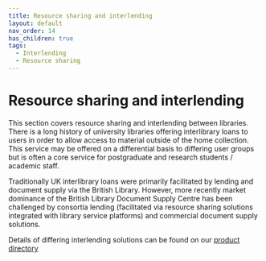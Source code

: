 ```yaml
---
title: Resource sharing and interlending
layout: default
nav_order: 14
has_children: true
tags:
  - Interlending
  - Resource sharing
---
```


# Resource sharing and interlending

This section covers resource sharing and interlending between libraries. There is a long history of university libraries offering interlibrary loans to users in order to allow access to material outside of the home collection. This service may be offered on a differential basis to differing user groups but is often a core service for postgraduate and research students / academic staff.

Traditionally UK interlibrary loans were primarily facilitated by lending and document supply via the British Library. However, more recently market dominance of the British Library Document Supply Centre has been challenged by consortia lending (facilitated via resource sharing solutions integrated with library service platforms) and commercial document supply solutions.

Details of differing interlending solutions can be found on our [product directory](https://helibtech.netlify.app/product-directory/)
